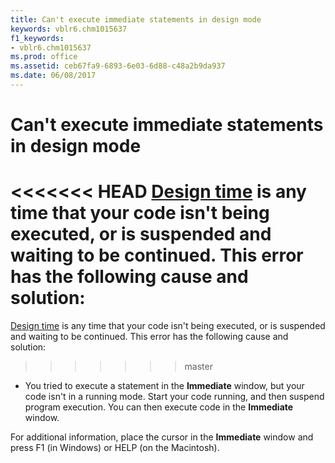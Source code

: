 ```yaml
---
title: Can't execute immediate statements in design mode
keywords: vblr6.chm1015637
f1_keywords:
- vblr6.chm1015637
ms.prod: office
ms.assetid: ceb67fa9-6893-6e03-6d88-c48a2b9da937
ms.date: 06/08/2017
---
```



# Can't execute immediate statements in design mode

<<<<<<< HEAD
[Design time](../../Glossary/vbe-glossary.md) is any time that your code isn't being executed, or is suspended and waiting to be continued. This error has the following cause and solution:
=======
[Design time](../../Glossary/vbe-glossary.md#design-time) is any time that your code isn't being executed, or is suspended and waiting to be continued. This error has the following cause and solution:
>>>>>>> master



- You tried to execute a statement in the  **Immediate** window, but your code isn't in a running mode. Start your code running, and then suspend program execution. You can then execute code in the **Immediate** window.
    

For additional information, place the cursor in the  **Immediate** window and press F1 (in Windows) or HELP (on the Macintosh).

